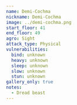 ```yaml
---
name: Demi-Cochma
nickname: Demi-Cochma
image: ../demi-cochma.png
start_floor: 41
end_floor: 49
agro: Sight
attack_type: Physical
vulnerabilities:
  bind: unknown
  heavy: unknown
  sleep: unknown
  slow: unknown
  stun: unknown
gallery_only: true
notes:
  - Dread beast
---
```

